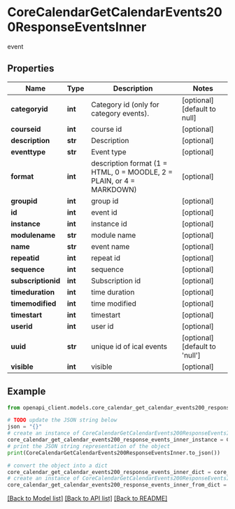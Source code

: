 # CoreCalendarGetCalendarEvents200ResponseEventsInner

event

## Properties

Name | Type | Description | Notes
------------ | ------------- | ------------- | -------------
**categoryid** | **int** | Category id (only for category events). | [optional] [default to null]
**courseid** | **int** | course id | [optional] 
**description** | **str** | Description | [optional] 
**eventtype** | **str** | Event type | [optional] 
**format** | **int** | description format (1 &#x3D; HTML, 0 &#x3D; MOODLE, 2 &#x3D; PLAIN, or 4 &#x3D; MARKDOWN) | [optional] 
**groupid** | **int** | group id | [optional] 
**id** | **int** | event id | [optional] 
**instance** | **int** | instance id | [optional] 
**modulename** | **str** | module name | [optional] 
**name** | **str** | event name | [optional] 
**repeatid** | **int** | repeat id | [optional] 
**sequence** | **int** | sequence | [optional] 
**subscriptionid** | **int** | Subscription id | [optional] 
**timeduration** | **int** | time duration | [optional] 
**timemodified** | **int** | time modified | [optional] 
**timestart** | **int** | timestart | [optional] 
**userid** | **int** | user id | [optional] 
**uuid** | **str** | unique id of ical events | [optional] [default to 'null']
**visible** | **int** | visible | [optional] 

## Example

```python
from openapi_client.models.core_calendar_get_calendar_events200_response_events_inner import CoreCalendarGetCalendarEvents200ResponseEventsInner

# TODO update the JSON string below
json = "{}"
# create an instance of CoreCalendarGetCalendarEvents200ResponseEventsInner from a JSON string
core_calendar_get_calendar_events200_response_events_inner_instance = CoreCalendarGetCalendarEvents200ResponseEventsInner.from_json(json)
# print the JSON string representation of the object
print(CoreCalendarGetCalendarEvents200ResponseEventsInner.to_json())

# convert the object into a dict
core_calendar_get_calendar_events200_response_events_inner_dict = core_calendar_get_calendar_events200_response_events_inner_instance.to_dict()
# create an instance of CoreCalendarGetCalendarEvents200ResponseEventsInner from a dict
core_calendar_get_calendar_events200_response_events_inner_from_dict = CoreCalendarGetCalendarEvents200ResponseEventsInner.from_dict(core_calendar_get_calendar_events200_response_events_inner_dict)
```
[[Back to Model list]](../README.md#documentation-for-models) [[Back to API list]](../README.md#documentation-for-api-endpoints) [[Back to README]](../README.md)



